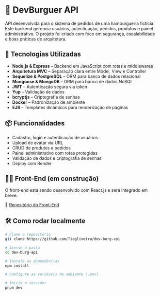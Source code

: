 # 🍔 DevBurguer API

API desenvolvida para o sistema de pedidos de uma hamburgueria fictícia. Este backend gerencia usuários, autenticação, pedidos, produtos e painel administrativo. O projeto foi criado com foco em segurança, escalabilidade e boas práticas de arquitetura.

## 🚀 Tecnologias Utilizadas

- **Node.js & Express** – Backend em JavaScript com rotas e middlewares
- **Arquitetura MVC** – Separação clara entre Model, View e Controller
- **Sequelize & PostgreSQL** – ORM para banco de dados relacional
- **Mongoose & MongoDB** – ORM para banco de dados NoSQL
- **JWT** – Autenticação segura via token
- **Yup** – Validação de dados
- **bcryptjs** – Criptografia de senhas
- **Docker** – Padronização de ambiente
- **EJS** – Templates dinâmicos para renderização de páginas

## 📦 Funcionalidades

- Cadastro, login e autenticação de usuários
- Upload de avatar via URL
- CRUD de produtos e pedidos
- Painel administrativo com rotas protegidas
- Validação de dados e criptografia de senhas
- Deploy com Render

## 🧑‍🍳 Front-End (em construção)

O front-end está sendo desenvolvido com React.js e será integrado em breve.

🔗 [Repositório do Front-End](https://github.com/Tiagliveira/dev-burg-interface)

## 🛠️ Como rodar localmente

```bash
# Clone o repositório
git clone https://github.com/Tiagliveira/dev-burg-api

# Acesse a pasta
cd dev-burg-api

# Instale as dependências
npm install

# Configure as variáveis de ambiente (.env)

# Inicie o servidor
pnpm dev
